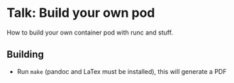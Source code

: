 # Talk: Build your own pod

How to build your own container pod with runc and stuff.

## Building
* Run `make` (pandoc and LaTex must be installed), this will generate a PDF

